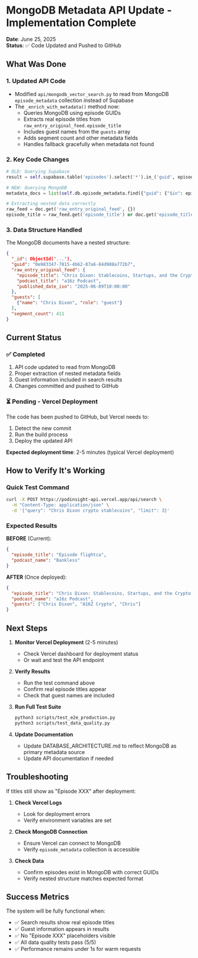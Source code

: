 # MongoDB Metadata API Update - Implementation Complete

**Date**: June 25, 2025  
**Status**: ✅ Code Updated and Pushed to GitHub

## What Was Done

### 1. Updated API Code
- Modified `api/mongodb_vector_search.py` to read from MongoDB `episode_metadata` collection instead of Supabase
- The `_enrich_with_metadata()` method now:
  - Queries MongoDB using episode GUIDs
  - Extracts real episode titles from `raw_entry_original_feed.episode_title` 
  - Includes guest names from the `guests` array
  - Adds segment count and other metadata fields
  - Handles fallback gracefully when metadata not found

### 2. Key Code Changes
```python
# OLD: Querying Supabase
result = self.supabase.table('episodes').select('*').in_('guid', episode_guids).execute()

# NEW: Querying MongoDB
metadata_docs = list(self.db.episode_metadata.find({"guid": {"$in": episode_guids}}))

# Extracting nested data correctly
raw_feed = doc.get('raw_entry_original_feed', {})
episode_title = raw_feed.get('episode_title') or doc.get('episode_title') or 'Unknown Episode'
```

### 3. Data Structure Handled
The MongoDB documents have a nested structure:
```json
{
  "_id": ObjectId("..."),
  "guid": "0e983347-7815-4b62-87a6-84d988a772b7",
  "raw_entry_original_feed": {
    "episode_title": "Chris Dixon: Stablecoins, Startups, and the Crypto Stack",
    "podcast_title": "a16z Podcast",
    "published_date_iso": "2025-06-09T10:00:00"
  },
  "guests": [
    {"name": "Chris Dixon", "role": "guest"}
  ],
  "segment_count": 411
}
```

## Current Status

### ✅ Completed
1. API code updated to read from MongoDB
2. Proper extraction of nested metadata fields
3. Guest information included in search results
4. Changes committed and pushed to GitHub

### ⏳ Pending - Vercel Deployment
The code has been pushed to GitHub, but Vercel needs to:
1. Detect the new commit
2. Run the build process
3. Deploy the updated API

**Expected deployment time**: 2-5 minutes (typical Vercel deployment)

## How to Verify It's Working

### Quick Test Command
```bash
curl -X POST https://podinsight-api.vercel.app/api/search \
  -H "Content-Type: application/json" \
  -d '{"query": "Chris Dixon crypto stablecoins", "limit": 3}'
```

### Expected Results

**BEFORE** (Current):
```json
{
  "episode_title": "Episode flightca",
  "podcast_name": "Bankless"
}
```

**AFTER** (Once deployed):
```json
{
  "episode_title": "Chris Dixon: Stablecoins, Startups, and the Crypto Stack",
  "podcast_name": "a16z Podcast",
  "guests": ["Chris Dixon", "A16Z Crypto", "Chris"]
}
```

## Next Steps

1. **Monitor Vercel Deployment** (2-5 minutes)
   - Check Vercel dashboard for deployment status
   - Or wait and test the API endpoint

2. **Verify Results** 
   - Run the test command above
   - Confirm real episode titles appear
   - Check that guest names are included

3. **Run Full Test Suite**
   ```bash
   python3 scripts/test_e2e_production.py
   python3 scripts/test_data_quality.py
   ```

4. **Update Documentation**
   - Update DATABASE_ARCHITECTURE.md to reflect MongoDB as primary metadata source
   - Update API documentation if needed

## Troubleshooting

If titles still show as "Episode XXX" after deployment:

1. **Check Vercel Logs**
   - Look for deployment errors
   - Verify environment variables are set

2. **Check MongoDB Connection**
   - Ensure Vercel can connect to MongoDB
   - Verify `episode_metadata` collection is accessible

3. **Check Data**
   - Confirm episodes exist in MongoDB with correct GUIDs
   - Verify nested structure matches expected format

## Success Metrics

The system will be fully functional when:
- ✅ Search results show real episode titles
- ✅ Guest information appears in results
- ✅ No "Episode XXX" placeholders visible
- ✅ All data quality tests pass (5/5)
- ✅ Performance remains under 1s for warm requests